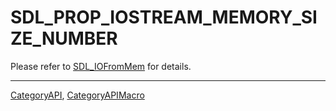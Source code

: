 # SDL_PROP_IOSTREAM_MEMORY_SIZE_NUMBER

Please refer to [SDL_IOFromMem](SDL_IOFromMem) for details.

----
[CategoryAPI](CategoryAPI), [CategoryAPIMacro](CategoryAPIMacro)


